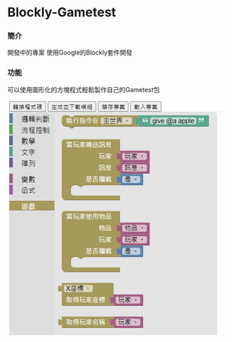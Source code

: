 # Blockly-Gametest

### 簡介

開發中的專案
使用Google的Blockly套件開發

### 功能

可以使用圖形化的方塊程式輕鬆製作自己的Gametest包

![image](/res/image.png)
